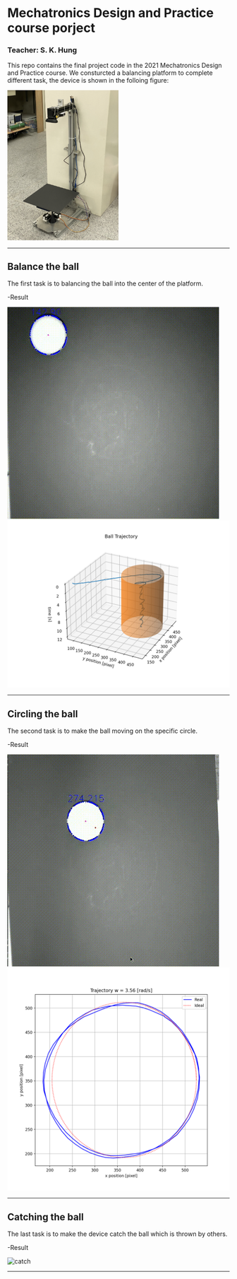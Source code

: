 # Mechatronics Design and Practice course porject
### Teacher: S. K. Hung
This repo contains the final project code in the 2021 Mechatronics Design and Practice course.
We consturcted a balancing platform to complete different task, the device is shown in the folloing figure:

<img src="img/setup.png" alt = "setup" title = "setup" width = "50%">

---

## Balance the ball
The first task is to balancing the ball into the center of the platform.

-Result

<img src="img/con.gif" alt = "convergence" title = "conv">

<img src="img/cona.png" alt = "analyze" title = "conv">

---

## Circling the ball
The second task is to make the ball moving on the specific circle.

-Result

<img src="img/cir.gif" alt = "circle" title = "cir">

<img src="img/cira.png" alt = "analyze" title = "cir">

---

## Catching the ball
The last task is to make the device catch the ball which is thrown by others.

-Result

<img src="img/catch.gif" alt = "catch" title = "catch">

---